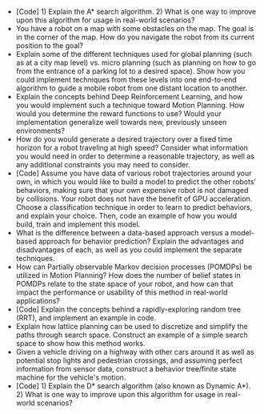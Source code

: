 
- [Code] 1) Explain the A* search algorithm. 2) What is one way to improve upon this algorithm for usage in real-world scenarios?
- You have a robot on a map with some obstacles on the map. The goal is in the corner of the map. How do you navigate the robot from its current position to the goal?
- Explain some of the different techniques used for global planning (such as at a city map level) vs. micro planning (such as planning on how to go from the entrance of a parking lot to a desired space). Show how you could implement techniques from these levels into one end-to-end algorithm to guide a mobile robot from one distant location to another.
- Explain the concepts behind Deep Reinforcement Learning, and how you would implement such a technique toward Motion Planning. How would you determine the reward functions to use? Would your implementation generalize well towards new, previously unseen environments?
- How do you would generate a desired trajectory over a fixed time horizon for a robot traveling at high speed? Consider what information you would need in order to determine a reasonable trajectory, as well as any additional constraints you may need to consider.
- [Code] Assume you have data of various robot trajectories around your own, in which you would like to build a model to predict the other robots’ behaviors, making sure that your own expensive robot is not damaged by collisions. Your robot does not have the benefit of GPU acceleration. Choose a classification technique in order to learn to predict behaviors, and explain your choice. Then, code an example of how you would build, train and implement this model.
- What is the difference between a data-based approach versus a model-based approach for behavior prediction? Explain the advantages and disadvantages of each, as well as you could implement the separate techniques.
- How can Partially observable Markov decision processes (POMDPs) be utilized in Motion Planning? How does the number of belief states in POMDPs relate to the state space of your robot, and how can that impact the performance or usability of this method in real-world applications?
- [Code] Explain the concepts behind a rapidly-exploring random tree (RRT), and implement an example in code.
- Explain how lattice planning can be used to discretize and simplify the paths through search space. Construct an example of a simple search space to show how this method works.
- Given a vehicle driving on a highway with other cars around it as well as potential stop lights and pedestrian crossings, and assuming perfect information from sensor data, construct a behavior tree/finite state machine for the vehicle's motion.
- [Code] 1) Explain the D* search algorithm (also known as Dynamic A*). 2) What is one way to improve upon this algorithm for usage in real-world scenarios?

